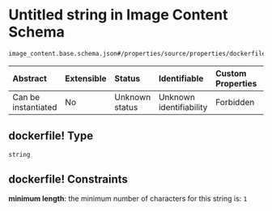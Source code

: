 # Untitled string in Image Content Schema

```txt
image_content.base.schema.json#/properties/source/properties/dockerfile!
```



| Abstract            | Extensible | Status         | Identifiable            | Custom Properties | Additional Properties | Access Restrictions | Defined In                                                                                        |
| :------------------ | :--------- | :------------- | :---------------------- | :---------------- | :-------------------- | :------------------ | :------------------------------------------------------------------------------------------------ |
| Can be instantiated | No         | Unknown status | Unknown identifiability | Forbidden         | Allowed               | none                | [image\_content.base.schema.json\*](../out/image_content.base.schema.json "open original schema") |

## dockerfile! Type

`string`

## dockerfile! Constraints

**minimum length**: the minimum number of characters for this string is: `1`
